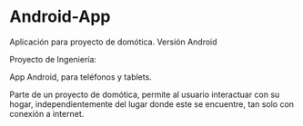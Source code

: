 Android-App
===========

Aplicación para proyecto de domótica. Versión Android

Proyecto de Ingeniería:

App Android, para teléfonos y tablets.

Parte de un proyecto de domótica, permite al usuario interactuar con su hogar, 
independientemente del lugar donde este se encuentre, tan solo con conexión a internet.
